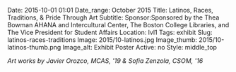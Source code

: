 Date: 2015-10-01 01:01 
Date_range: October 2015
Title: Latinos, Races, Traditions, & Pride Through Art 
Subtitle: 
Sponsor:Sponsored by the Thea Bowman AHANA and Intercultural Center, The Boston College Libraries, and The Vice President for Student Affairs
Location: lvl1
Tags: exhibit
Slug: latinos-races-traditions 
Image: 2015/10-latinos.jpg
Image_thumb: 2015/10-latinos-thumb.png
Image_alt: Exhibit Poster
Active: no
Style: middle_top

<em>Art works by Javier Orozco, MCAS, '19 & Sofia Zenzola, CSOM, '16</em>

<!--

Active:
    Yes (will appear on Exhibit's homepage)
    No (will not appear on Exhibit's homepage, but will appear in archives)

Gallery locations: 
    Burns Library (burns)
    Theology and Ministry Library (tml)
    O'Neill Level One (lvl1)
    O'Neill Level Three (lvl3)
    O'Neill Reading Room (reading)
    O'Neill Reading Room Back Wall (backwall)
    O'Neill Lobby (lobby)
    History Dept, Stokes Hall (stokes)
    Bapst Exhibits (bapsts)
    Archived Bapst Exhibits (bapstsarchive)
  
Need spaces for:

  Virtual Exhibits (virtual)
  Tip O'Neill (tiponeill)

Style:
    Poster on left, text on right (default)
    Poster on right, text on left (right)
    Poster large, centered above text (middle_top)
    Poster large, centered below text (middle_down)

Add'l images
    <img src="/theme/img/exhibits/XXXX/201X/00-XXXX.png" alt="words" class="float_left">
    <img src="/theme/img/exhibits/XXXX/201X/00-XXXX.png" alt="words" class="float_right">
    <img src="/theme/img/exhibits/XXXX/201X/00-XXXX.png" alt="words" class="center">

-->

